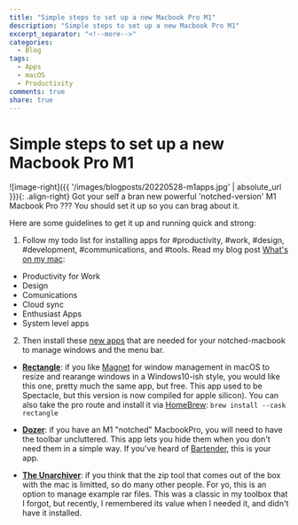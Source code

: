 ```yaml
---
title: "Simple steps to set up a new Macbook Pro M1"
description: "Simple steps to set up a new Macbook Pro M1"
excerpt_separator: "<!--more-->"
categories:
  - Blog
tags:
  - Apps
  - macOS
  - Productivity
comments: true
share: true
---
```


# Simple steps to set up a new Macbook Pro M1
![image-right]({{ '/images/blogposts/20220528-m1apps.jpg' | absolute_url }}){: .align-right} Got your self a bran new powerful 'notched-version' M1 Macbook Pro ??? You should set it up so you can brag about it.
<!--more-->

Here are some guidelines to get it up and running quick and strong:  
1.  Follow my todo list for installing apps for #productivity, #work, #design, #development, #communications, and #tools. Read my blog post [What's on my mac](http://www.oliverbarreto.com/blog/Whats-on-my-mac/):
- Productivity for Work
- Design
- Comunications
- Cloud sync
- Enthusiast Apps
- System level apps

2. Then install these [new apps](https://www.oliverbarreto.com/blog/Apps-You-Should-Have-On-Your-Mac-Updated/) that are needed for your notched-macbook to manage windows and the menu bar.

- [**Rectangle**](https://rectangleapp.com/): if you like [Magnet](https://apps.apple.com/es/app/magnet/id441258766?mt=12) for window management in macOS to resize and rearange windows in a Windows10-ish style, you would like this one, pretty much the same app, but free. This app used to be Spectacle, but this version is now compiled for apple silicon). You can also take the pro route and install it via [HomeBrew](https://brew.sh/index_es): `brew install --cask rectangle`

- [**Dozer**](https://github.com/Mortennn/Dozer): if you have an M1 "notched" MacbookPro, you will need to have the toolbar uncluttered. This app lets you hide them when you don't need them in a simple way. If you've heard of [Bartender](https://www.macbartender.com/), this is your app.

- [**The Unarchiver**](https://theunarchiver.com/): if you think that the zip tool that comes out of the box with the mac is limitted, so do many other people. For yo, this is an option to manage example rar files. This was a classic in my toolbox that I forgot, but recently, I remembered its value when I needed it, and didn't have it installed.
